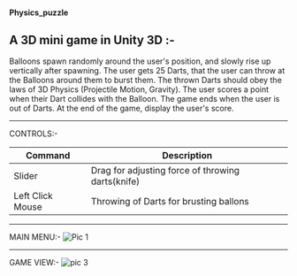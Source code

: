 #### Physics_puzzle
## 
## A 3D mini game in Unity 3D :-


 Balloons spawn randomly around the user's position, and slowly rise up vertically after spawning.
 The user gets 25 Darts, that the user can throw at the Balloons around them to burst them.
 The thrown Darts should obey the laws of 3D Physics (Projectile Motion, Gravity).
 The user scores a point when their Dart collides with the Balloon.
 The game ends when the user is out of Darts.
 At the end of the game, display the user's score.
***
CONTROLS:-

| Command | Description |
| --- | --- |
| Slider | Drag for adjusting force of throwing darts(knife) |
| Left Click Mouse | Throwing of Darts for brusting ballons |
***
MAIN MENU:-
![Pic 1](https://github.com/anshum404/Physics_puzzle/assets/67569065/3bf6f31d-324e-4c3d-85a0-9529e858ba63)

***
GAME VIEW:-
![pic 3](https://github.com/anshum404/Physics_puzzle/assets/67569065/5c754828-8f99-4818-9f22-cd99e5becea9)
